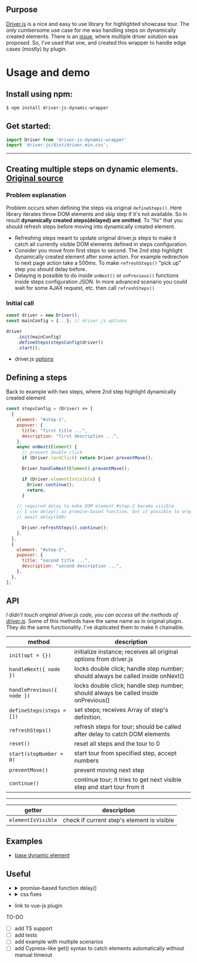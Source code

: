 ## Purpose
[Driver.js](https://github.com/kamranahmedse/driver.js) is a nice and easy to use library for highlighted showcase tour. The only cumbersome use case for me was handling steps on dynamically created elements. There is an [issue](https://github.com/kamranahmedse/driver.js/issues/162), where multiple driver solution was proposed. So, I've used that one, and created this wrapper to handle edge cases (mostly) by plugin.  



# Usage and demo

## Install using npm:

```bash
$ npm install driver-js-dynamic-wrapper
```

## Get started:


```js
import Driver from 'driver-js-dynamic-wrapper'
import 'driver.js/dist/driver.min.css';
```

***

## Creating multiple steps on dynamic elements. [Original source](https://github.com/kamranahmedse/driver.js#asynchronous-actions--demo)

### Problem explanation

Problem occurs when defining the steps via original `defineSteps()`. Here library iterates throw DOM elements and skip step if it's not available. So in result **dynamically created steps(delayed) are omitted**. To "fix" that you should refresh steps before moving into dynamically created element.

- Refreshing steps meant to update original driver.js steps to make it catch all currently visible DOM elements defined in steps configuration.
- Consider you move from first steps to second. The 2nd step highlight  dynamically created element after some action. For example redirection to next page action take a 500ms. To make `refreshSteps()` "pick up" step you should delay before.
- Delaying is possible to do inside `onNext()` or  `onPrevious()` functions inside steps configuration JSON. In more advanced scenario you could wait for some AJAX request, etc. then call `refreshSteps()`

### Initial call
```js
const driver = new Driver();
const mainConfig = {...}; // driver.js options 

driver
    .init(mainConfig)
    .defineSteps(stepsConfig(driver))     
    .start();
```
* driver.js [options](https://github.com/kamranahmedse/driver.js#driver-definition)


## Defining a steps

Back to example with two steps, where 2nd step highlight dynamically created element
```js
const stepsConfig = (Driver) => [
  {
    element: "#step-1",
    popover: {
      title: "first title ...",
      description: "first description ...",
    },
    async onNext(Element) {
      // prevent double click
      if (Driver.lockClick) return Driver.preventMove();

      Driver.handleNext(Element).preventMove();

      if (Driver.elementIsVisible) {
        Driver.continue();
        return;
      }

    // required delay to make DOM element #step-2 became visible
    // I use delay() as promise-based function, but it possible to wrap code bellow with setTimeout()
    // await delay(500)

      Driver.refreshSteps().continue();
    },
  },
  {
    element: "#step-2",
    popover: {
      title: "second title ...",
      description: "second description ...",
    },
  },
]; 
```

## API

*I didn't touch original driver.js code, you can access all the methods of [driver.js](https://github.com/kamranahmedse/driver.js#api-methods)*. 
Some of this methods have the same name as in original plugin. They do the same functionality. I've duplicated them to make it chainable.

| method                     | description                                                                         |
| -------------------------- | ----------------------------------------------------------------------------------- |
| `init(opt = {})`           | initialize instance; receives all original options from driver.js                   |
| `handleNext({ node })`     | locks double click; handle step number; should always be called inside onNext()     |
| `handlePrevious({ node })` | locks double click; handle step number; should always be called inside onPrevious() |
| `defineSteps(steps = [])`  | set steps; receives Array of step's definition.                                     |
| `refreshSteps()`           | refresh steps for tour; should be called after delay to catch DOM elements          |
| `reset()`                  | reset all steps and the tour to 0                                                   |
| `start(stepNumber = 0)`    | start tour from specified step, accept numbers                                      |
| `preventMove()`            | prevent moving next step                                                            |
| `continue()`               | continue tour; it tries to get next visible step and start tour from it             |

--- 

| getter             | description                                |
| ------------------ | ------------------------------------------ |
| `elementIsVisible` | check if current step's element is visible |
## Examples
 - [base dynamic element](https://codesandbox.io/embed/green-field-vjiwjw?fontsize=14&hidenavigation=1&theme=dark)

## Useful

- <details>
    <summary>promise-based function delay()</summary>

    ```js
    function delay(ms) {
        return new Promise(resolve => setTimeout(resolve, ms));
    }   
    ```
    </details>
- <details>
    <summary>css fixes</summary>
    
     **stacking bug when animated with children of fixed elements**

     https://github.com/kamranahmedse/driver.js/issues/133#issuecomment-549714982
    ```css
        div#driver-highlighted-element-stage, div#driver-page-overlay {
        background: transparent !important;
        outline: 5000px solid rgba(0, 0, 0, .75)
        }
    ```
    </details>
- link to vue-js plugin

TO-DO

- [ ] add TS support
- [ ] add tests
- [ ] add example with multiple scenarios
- [ ] add Cypress-like get() syntax to catch elements automatically without manual timeout